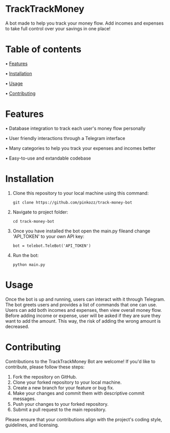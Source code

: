 # TrackTrackMoney
A bot made to help you track your money flow. Add incomes and expenses to take full control over your savings in one place!

# Table of contents
• [Features](https://github.com/pinkozz/track-money-bot#features)

• [Installation](https://github.com/pinkozz/track-money-bot#installation)

• [Usage](https://github.com/pinkozz/track-money-bot#usage)

• [Contributing](https://github.com/pinkozz/track-money-bot#contributing)

# Features
• Database integration to track each user's money flow personally

• User friendly interactions through a Telegram interface

• Many categories to help you track your expenses and incomes better

• Easy-to-use and extandable codebase

# Installation
1. Clone this repository to your local machine using this command:
   
   ```shell
   git clone https://github.com/pinkozz/track-money-bot
   ```
2. Navigate to project folder:
   
   ```shell
   cd track-money-bot
   ```
3. Once you have installed the bot open the main.py fileand change 'API_TOKEN' to your own API key:
   
   ```shell
   bot = telebot.TeleBot('API_TOKEN')
   ```

4. Run the bot:

   ```shell
   python main.py
   ```

# Usage
Once the bot is up and running, users can interact with it through Telegram. The bot greets users and provides a list of commands that one can use. Users can add both incomes and expenses, then view overall money flow. Before adding income or expense, user will be asked if they are sure they want to add the amount. This way, the risk of adding the wrong amount is decreased.

# Contributing
Contributions to the TrackTrackMoney Bot are welcome! If you'd like to contribute, please follow these steps:

1. Fork the repository on GitHub.
2. Clone your forked repository to your local machine.
3. Create a new branch for your feature or bug fix.
4. Make your changes and commit them with descriptive commit messages.
5. Push your changes to your forked repository.
6. Submit a pull request to the main repository.

Please ensure that your contributions align with the project's coding style, guidelines, and licensing.

